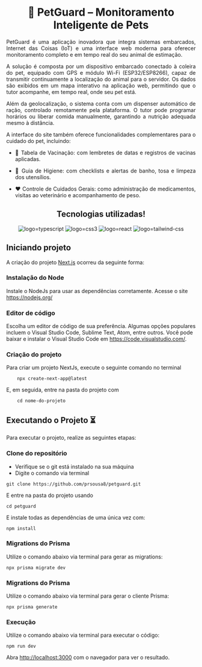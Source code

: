 <h1 align="center">🐾 PetGuard – Monitoramento Inteligente de Pets</h1>

<div align="justify">PetGuard é uma aplicação inovadora que integra sistemas embarcados, Internet das Coisas (IoT) e uma interface web moderna para oferecer monitoramento completo e em tempo real do seu animal de estimação.

A solução é composta por um dispositivo embarcado conectado à coleira do pet, equipado com GPS e módulo Wi-Fi (ESP32/ESP8266), capaz de transmitir continuamente a localização do animal para o servidor. Os dados são exibidos em um mapa interativo na aplicação web, permitindo que o tutor acompanhe, em tempo real, onde seu pet está.

Além da geolocalização, o sistema conta com um dispenser automático de ração, controlado remotamente pela plataforma. O tutor pode programar horários ou liberar comida manualmente, garantindo a nutrição adequada mesmo à distância.

A interface do site também oferece funcionalidades complementares para o cuidado do pet, incluindo:

- 📅 Tabela de Vacinação: com lembretes de datas e registros de vacinas aplicadas.

- 🧼 Guia de Higiene: com checklists e alertas de banho, tosa e limpeza dos utensílios.

- ❤️ Controle de Cuidados Gerais: como administração de medicamentos, visitas ao veterinário e acompanhamento de peso.</div>

<h2 align="center">Tecnologias utilizadas!</h2>
<div align="center">
    <img src="https://img.shields.io/badge/TypeScript-007ACC?style=for-the-badge&logo=typescript&logoColor=white" alt="logo=typescript">
    <img src="https://img.shields.io/badge/CSS3-1572B6?style=for-the-badge&logo=css3&logoColor=white" alt="logo=css3"/>
    <img src="https://img.shields.io/badge/React-20232A?style=for-the-badge&logo=react&logoColor=61DAFB" alt="logo=react">
    <img src="https://img.shields.io/badge/Tailwind_CSS-38B2AC?style=for-the-badge&logo=tailwind-css&logoColor=white" alt="logo=tailwind-css">
</div>

## Iniciando projeto

A criação do projeto [Next.js](https://nextjs.org) ocorreu da seguinte forma:

### Instalação do Node
Instale o NodeJs para usar as dependências corretamente. Acesse o site https://nodejs.org/

### Editor de código

Escolha um editor de código de sua preferência. Algumas opções populares incluem o Visual Studio Code, Sublime Text, Atom, entre outros. Você pode baixar e instalar o Visual Studio Code em https://code.visualstudio.com/.

### Criação do projeto

Para criar um projeto NextJs, execute o seguinte comando no terminal

~~~
    npx create-next-app@latest
~~~

E, em seguida, entre na pasta do projeto com 

~~~
    cd nome-do-projeto
~~~

## Executando o Projeto ⏳

Para executar o projeto, realize as seguintes etapas:

### Clone do repositório

- Verifique se o git está instalado na sua máquina
- Digite o comando via terminal

~~~
git clone https://github.com/prsousa8/petguard.git
~~~

E entre na pasta do projeto usando 

~~~
cd petguard
~~~


E instale todas as dependências de uma única vez com:
~~~
npm install
~~~

### Migrations do Prisma

Utilize o comando abaixo via terminal para gerar as migrations:
~~~
npx prisma migrate dev
~~~

### Migrations do Prisma

Utilize o comando abaixo via terminal para gerar o cliente Prisma:
~~~
npx prisma generate
~~~

### Execução

Utilize o comando abaixo via terminal para executar o código:
~~~
npm run dev
~~~


Abra [http://localhost:3000](http://localhost:3000) com o navegador para ver o resultado.
